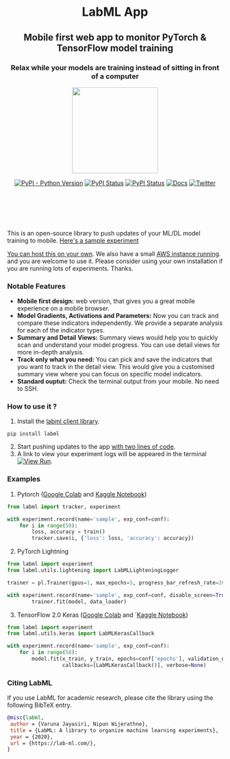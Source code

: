 <div align="center" style="margin-bottom: 100px;">
<h1>LabML App</h1>
<h2>Mobile first web app to monitor PyTorch & TensorFlow model training</h2>
<h3>Relax while your models are training instead of sitting in front of a computer</h3>

<img src="https://raw.githubusercontent.com/lab-ml/lab/master/images/lab_logo.png" width="200px" alt="">

[![PyPI - Python Version](https://badge.fury.io/py/labml.svg)](https://badge.fury.io/py/labml)
[![PyPI Status](https://pepy.tech/badge/labml)](https://pepy.tech/project/labml)
[![PyPI Status](https://img.shields.io/badge/slack-chat-green.svg?logo=slack)](https://join.slack.com/t/labforml/shared_invite/zt-egj9zvq9-Dl3hhZqobexgT7aVKnD14g/)
[![Docs](https://img.shields.io/badge/labml-docs-blue)](http://lab-ml.com/)
[![Twitter](https://img.shields.io/twitter/url.svg?label=Follow%20%40LabML&style=social&url=https%3A%2F%2Ftwitter.com%2FLabML)](https://twitter.com/LabML1?ref_src=twsrc%5Etfw)
</div>

This is an open-source library to push updates of your ML/DL model training to mobile. [Here's a sample experiment](https://web.lab-ml.com/run?uuid=39b03a1e454011ebbaff2b26e3148b3d)

[You can host this on your own](https://github.com/lab-ml/app/blob/master/docs/installation.rst).
We also have a small [AWS instance running](https://web.lab-ml.com). and you are welcome to use it. Please consider using your own installation if you are running lots of
experiments. Thanks.

### Notable Features

* **Mobile first design:** web version, that gives you a great mobile experience on a mobile browser.
* **Model Gradients, Activations and Parameters:** Now you can track and compare these indicators independently. We provide a separate analysis for each of the indicator types.
* **Summary and Detail Views:** Summary views would help you to quickly scan and understand your model progress. You can use detail views for more in-depth analysis.
* **Track only what you need:** You can pick and save the indicators that you want to track in the detail view. This would give you a customised summary view where you can focus on specific model indicators.
* **Standard ouptut:** Check the terminal output from your mobile. No need to SSH.

### How to use it ?
1. Install the [labml client library](https://github.com/lab-ml/labml).

```
pip install labml
```
2. Start pushing updates to the app  [with two lines of code](http://lab-ml.com/guide/tracker.html).
3. A link to view your experiment logs will be appeared in the terminal [![View Run](https://img.shields.io/badge/labml-experiment-brightgreen)](https://web.lab-ml.com/run?uuid=9e7f39e047e811ebbaff2b26e3148b3d).
### Examples

1. Pytorch ([Google Colab](https://colab.research.google.com/drive/1Ldu5tr0oYN_XcYQORgOkIY_Ohsi152fz?usp=sharing) and  [Kaggle Notebook](https://www.kaggle.com/hnipun/monitoring-ml-model-training-on-your-mobile-phone))

```python
from labml import tracker, experiment

with experiment.record(name='sample', exp_conf=conf):
    for i in range(50):
        loss, accuracy = train()
        tracker.save(i, {'loss': loss, 'accuracy': accuracy})
```

2. PyTorch Lightning

```python
from labml import experiment
from labml.utils.lightening import LabMLLighteningLogger

trainer = pl.Trainer(gpus=1, max_epochs=5, progress_bar_refresh_rate=20, logger=LabMLLighteningLogger())

with experiment.record(name='sample', exp_conf=conf, disable_screen=True):
        trainer.fit(model, data_loader)

```

3. TensorFlow 2.0 Keras ([Google Colab](https://colab.research.google.com/drive/1lx1dUG3MGaIDnq47HVFlzJ2lytjSa9Zy?usp=sharing) and `[Kaggle Notebook](https://www.kaggle.com/hnipun/monitor-keras-model-training-on-your-mobile-phone))

```python
from labml import experiment
from labml.utils.keras import LabMLKerasCallback

with experiment.record(name='sample', exp_conf=conf):
    for i in range(50):
        model.fit(x_train, y_train, epochs=conf['epochs'], validation_data=(x_test, y_test),
                  callbacks=[LabMLKerasCallback()], verbose=None)
```


### Citing LabML

If you use LabML for academic research, please cite the library using the following BibTeX entry.

```bibtex
@misc{labml,
 author = {Varuna Jayasiri, Nipun Wijerathne},
 title = {LabML: A library to organize machine learning experiments},
 year = {2020},
 url = {https://lab-ml.com/},
}
```
